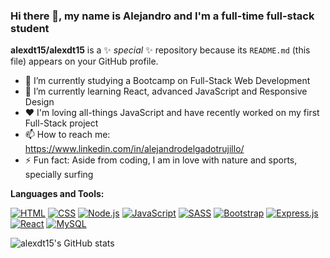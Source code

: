 ### Hi there 👋, my name is Alejandro and I'm a full-time full-stack student 


**alexdt15/alexdt15** is a ✨ _special_ ✨ repository because its `README.md` (this file) appears on your GitHub profile.


- 🔭 I’m currently studying a Bootcamp on Full-Stack Web Development
- 🌱 I’m currently learning React, advanced JavaScript and Responsive Design
- ❤️ I'm loving all-things JavaScript and have recently worked on my first Full-Stack project
- 📫 How to reach me: https://www.linkedin.com/in/alejandrodelgadotrujillo/
- ⚡ Fun fact: Aside from coding, I am in love with nature and sports, specially surfing 


**Languages and Tools:**  


 <a href="#"><img alt="HTML" src="https://img.shields.io/badge/HTML-E34F26.svg?logo=html5&logoColor=white"></a>
<a href="#"><img alt="CSS" src="https://img.shields.io/badge/CSS-1572B6.svg?logo=css3&logoColor=white"></a>
   <a href="#"><img alt="Node.js" src="https://img.shields.io/badge/Node.js-43853D.svg?logo=node.js&logoColor=white"></a>
    <a href="#"><img alt="JavaScript" src="https://img.shields.io/badge/JavaScript-F7DF1E.svg?logo=javascript&logoColor=black"></a>
     <a href="#"><img alt="SASS" src="https://img.shields.io/badge/Sass-hotpink.svg?logo=SASS&logoColor=white"></a>
<a href="#"><img alt="Bootstrap" src="https://img.shields.io/badge/Bootstrap-7952B3.svg?logo=bootstrap&logoColor=white"></a>
<a href="#"><img alt="Express.js" src="https://img.shields.io/badge/Express.js-404d59.svg?logo=express&logoColor=white"></a>
 <a href="#"><img alt="React" src="https://img.shields.io/badge/React-20232a.svg?logo=react&logoColor=%2361DAFB"></a>
 <a href="#"><img alt="MySQL" src="https://img.shields.io/badge/MySQL-00f.svg?logo=mysql&logoColor=white"></a>




![alexdt15's GitHub stats](https://github-readme-stats.vercel.app/api?username=alexdt15&show_icons=true&theme=dark)

